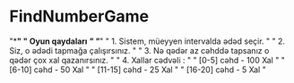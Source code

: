 # FindNumberGame


"*********************************************************"
"******************** Oyun qaydaları *********************"
"*********************************************************"
" 1. Sistem, müeyyen intervalda ədəd seçir. "
" 2. Siz, o ədədi tapmağa çalışırsınız. "
" 3. Nə qədər az cəhddə tapsanız o qədər çox xal qazanırsınız. "
" 4. Xallar cədvəli : "
"    [0-5]   cəhd - 100 Xal "
"    [6-10]  cəhd - 50  Xal "
"    [11-15] cəhd - 25  Xal "
"    [16-20] cəhd - 5   Xal "
